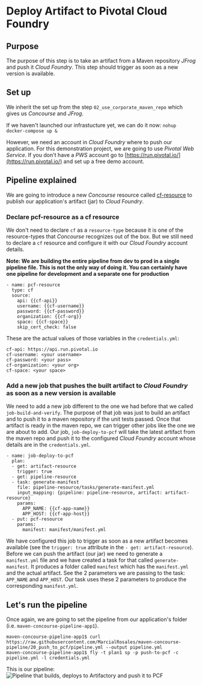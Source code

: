 # Deploy Artifact to Pivotal Cloud Foundry

## Purpose

The purpose of this step is to take an artifact from a Maven repository *JFrog* and push it *Cloud Foundry*. This step should trigger as soon as a new version is available.

## Set up
We inherit the set up from the step `02_use_corporate_maven_repo` which gives us *Concourse* and *JFrog*.

If we haven't launched our infrastucture yet, we can do it now:
`nohup docker-compose up & `

However, we need an account in *Cloud Foundry* where to push our application. For this demonstration project, we are going to use *Pivotal Web Service*. If you don't have a *PWS* account go to [https://run.pivotal.io/](https://run.pivotal.io/) and set up a free demo account.

## Pipeline explained

We are going to introduce a new *Concourse* resource called [cf-resource](https://github.com/concourse/cf-resource) to publish our application's artifact (jar) to *Cloud Foundry*.

### Declare pcf-resource as a cf resource
We don't need to declare `cf` as a `resource-type` because it is one of the resource-types that *Concourse* recognizes out of the box. But we still need to declare a `cf` resource and configure it with our *Cloud Foundry* account details.

**Note: We are building the entire pipeline from dev to prod in a single pipeline file. This is not the only way of doing it. You can certainly have one pipeline  for development and a separate one for production**

```
- name: pcf-resource
  type: cf
  source:
    api: {{cf-api}}
    username: {{cf-username}}
    password: {{cf-password}}
    organization: {{cf-org}}
    space: {{cf-space}}
    skip_cert_check: false

```

These are the actual values of those variables in the `credentials.yml`:
```
cf-api: https://api.run.pivotal.io
cf-username: <your username>
cf-password: <your pass>
cf-organization: <your org>
cf-space: <your space>

```

### Add a new job that pushes the built artifact to *Cloud Foundry* as soon as a new version is available

We need to add a new job different to the one we had before that we called `job-build-and-verify`. The purpose of that job was just to build an artifact and to push it to a maven repository if the unit tests passed. Once that artifact is ready in the maven repo, we can trigger other jobs like the one we are about to add. Our job, `job-deploy-to-pcf` will take the latest artifact from the maven repo and push it to the configured *Cloud Foundry* account whose details are in the `credentials.yml`.

```
- name: job-deploy-to-pcf
  plan:
  - get: artifact-resource
    trigger: true
  - get: pipeline-resource
  - task: generate-manifest
    file: pipeline-resource/tasks/generate-manifest.yml
    input_mapping: {pipeline: pipeline-resource, artifact: artifact-resource}
    params:
      APP_NAME: {{cf-app-name}}
      APP_HOST: {{cf-app-host}}
  - put: pcf-resource
    params:
      manifest: manifest/manifest.yml
```

We have configured this job to trigger as soon as a new artifact becomes available (see the `trigger: true` attribute in the `- get: artifact-resource`). Before we can push the artifact (our jar) we need to generate a `manifest.yml` file and we have created a task for that called `generate-manifest`. It produces a folder called `manifest` which has the `manifest.yml` and the actual artifact. See the 2 parameters we are passing to the task: `APP_NAME` and `APP_HOST`. Our task uses these 2 parameters to produce the corresponding `manifest.yml`.


## Let's run the pipeline

Once again, we are going to set the pipeline from our application's folder (i.e. `maven-concourse-pipeline-app1`).
```
maven-concourse-pipeline-app1$ curl https://raw.githubusercontent.com/MarcialRosales/maven-concourse-pipeline/20_push_to_pcf/pipeline.yml --output pipeline.yml
maven-concourse-pipeline-app1$ fly -t plan1 sp -p push-to-pcf -c pipeline.yml -l credentials.yml
```
This is our pipeline:
![Pipeline that builds, deploys to Artifactory and push it to PCF](assets/pipeline6.png)
